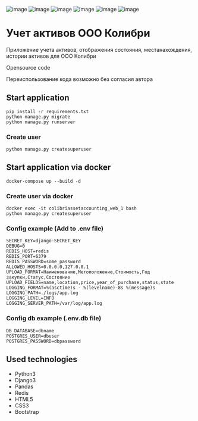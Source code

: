 ![image](https://img.shields.io/badge/python-3.10-blue?logo=python)
![image](https://img.shields.io/badge/django-3-blue?logo=django)
![image](https://img.shields.io/badge/redis-black?logo=redis)
![image](https://img.shields.io/badge/css-3-blue?logo=css3)
![image](https://img.shields.io/badge/html-5-red?logo=html5)
![image](https://img.shields.io/badge/bootstrap-blue?logo=bootstrap)

# Учет активов ООО Колибри

Приложение учета активов, отображения состояния, местанахождения, истории активов для ООО Колибри

Opensource code

Переиспользование кода возможно без согласия автора

## Start application

```shell
pip install -r requirements.txt
python manage.py migrate
python manage.py runserver
```

### Create user

```shell
python manage.py createsuperuser
```

## Start application via docker

```shell
docker-compose up --build -d
```

### Create user via docker

```shell
docker exec -it colibriassetaccounting_web_1 bash
python manage.py createsuperuser
```

### Config example (Add to .env file)

```
SECRET_KEY=django-SECRET_KEY
DEBUG=0
REDIS_HOST=redis
REDIS_PORT=6379
REDIS_PASSWORD=some_password
ALLOWED_HOSTS=0.0.0.0,127.0.0.1
UPLOAD_FORMAT=Наименование,Метоположение,Стоимость,Год закупки,Статус,Состояние
UPLOAD_FIELDS=name,location,price,year_of_purchase,status,state
LOGGING_FORMAT=%(asctime)s - %(levelname)-8s %(message)s
LOGGING_PATH=./logs/app.log
LOGGING_LEVEL=INFO
LOGGING_SERVER_PATH=/var/log/app.log
```

### Config db example (.env.db file)

```
DB_DATABASE=dbname
POSTGRES_USER=dbuser
POSTGRES_PASSWORD=dbpassword
```

## Used technologies

- Python3
- Django3
- Pandas
- Redis
- HTML5
- CSS3
- Bootstrap
